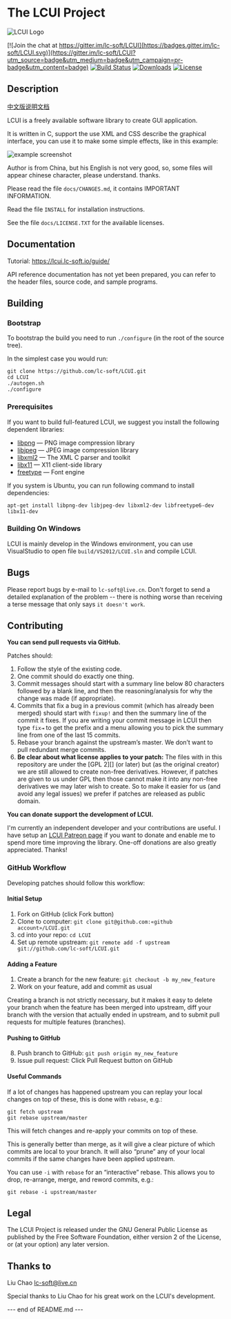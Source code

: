 # The LCUI Project

![LCUI Logo](https://lcui.lc-soft.io/static/images/lcui-logo-lg.png)

[![Join the chat at https://gitter.im/lc-soft/LCUI](https://badges.gitter.im/lc-soft/LCUI.svg)](https://gitter.im/lc-soft/LCUI?utm_source=badge&utm_medium=badge&utm_campaign=pr-badge&utm_content=badge)
[![Build Status](https://travis-ci.org/lc-soft/LCUI.png?branch=master)](https://travis-ci.org/lc-soft/LCUI)
[![Downloads](https://img.shields.io/sourceforge/dt/lc-ui.svg)](https://sourceforge.net/projects/lc-ui)
[![License](https://img.shields.io/badge/license-GPLv2-blue.svg)](http://www.gnu.org/licenses/old-licenses/gpl-2.0.html)

## Description

[中文版说明文档](README.zh-cn.md)

LCUI is a freely available software library to create GUI application.
  
It is written in C, support the use XML and CSS describe the graphical 
interface, you can use it to make some simple effects, like in this example:

![example screenshot](https://lcui.lc-soft.io/static/images/feature-screenshot-02.png)

Author is from China, but his English is not very good, so, some 
files will appear chinese character, please understand. thanks.

Please read the file `docs/CHANGES.md`, it contains IMPORTANT INFORMATION.

Read the file `INSTALL` for installation instructions.

See the  file `docs/LICENSE.TXT`  for the available licenses.

## Documentation 

Tutorial: https://lcui.lc-soft.io/guide/

API reference documentation has not yet been prepared, you can refer to the 
header files, source code, and sample programs.

## Building

### Bootstrap

To bootstrap the build you need to run `./configure` (in the root of the 
source tree). 

In the simplest case you would run:

	git clone https://github.com/lc-soft/LCUI.git
	cd LCUI
	./autogen.sh
	./configure

### Prerequisites

If you want to build full-featured LCUI, we suggest you install the following
 dependent libraries:

 * [libpng](http://www.libpng.org/pub/png/libpng.html) — PNG image compression library
 * [libjpeg](http://www.ijg.org/) — JPEG image compression library
 * [libxml2](http://xmlsoft.org/) — The XML C parser and toolkit
 * [libx11](https://www.x.org/) — X11 client-side library
 * [freetype](https://www.freetype.org/) — Font engine

If you system is Ubuntu, you can run following command to install dependencies:

	apt-get install libpng-dev libjpeg-dev libxml2-dev libfreetype6-dev libx11-dev

### Building On Windows

LCUI is mainly develop in the Windows environment, you can use VisualStudio 
to open file `build/VS2012/LCUI.sln` and compile LCUI.

## Bugs 

Please report bugs  by e-mail to `lc-soft@live.cn`. Don't forget to send a 
detailed explanation of  the problem --  there is nothing worse than receiving
a terse message that only says `it doesn't work`.

## Contributing

**You can send pull requests via GitHub.**

Patches should:

1. Follow the style of the existing code.
2. One commit should do exactly one thing.
3. Commit messages should start with a summary line below 80 characters 
   followed by a blank line, and then the reasoning/analysis for why the
    change was made (if appropriate).
4. Commits that fix a bug in a previous commit (which has already been 
   merged) should start with `fixup!` and then the summary line of the 
   commit it fixes. If you are writing your commit message in LCUI
   then type `fix⇥` to get the prefix and a menu allowing you to pick 
   the summary line from one of the last 15 commits.
5. Rebase your branch against the upstream’s master. We don’t want to 
   pull redundant merge commits.
6. **Be clear about what license applies to your patch:** The files with
   in this repository are under the [GPL 2][] (or later) but (as the 
   original creator) we are still allowed to create non-free derivatives.
   However, if patches are given to us under GPL then those cannot make 
   it into any non-free derivatives we may later wish to create. So to 
   make it easier for us (and avoid any legal issues) we prefer if 
   patches are released as public domain.

**You can donate support the development of LCUI.**

I'm currently an independent developer and your contributions are useful. 
I have setup an [LCUI Patreon page](https://www.patreon.com/lcsoft) if you 
want to donate and enable me to spend more time improving the library. 
One-off donations are also greatly appreciated. Thanks!

### GitHub Workflow

Developing patches should follow this workflow:

#### Initial Setup

1.	Fork on GitHub (click Fork button)
2.	Clone to computer: `git clone git@github.com:«github account»/LCUI.git`
3.	cd into your repo: `cd LCUI`
4.	Set up remote upstream: `git remote add -f upstream git://github.com/lc-soft/LCUI.git`

#### Adding a Feature

1.	Create a branch for the new feature: `git checkout -b my_new_feature`
2.	Work on your feature, add and commit as usual

Creating a branch is not strictly necessary, but it makes it easy to 
delete your branch when the feature has been merged into upstream, diff
 your branch with the version that actually ended in upstream, and to 
 submit pull requests for multiple features (branches).

#### Pushing to GitHub

8.	Push branch to GitHub: `git push origin my_new_feature`
9.	Issue pull request: Click Pull Request button on GitHub

#### Useful Commands

If a lot of changes has happened upstream you can replay your local changes
 on top of these, this is done with `rebase`, e.g.:

	git fetch upstream
	git rebase upstream/master

This will fetch changes and re-apply your commits on top of these.

This is generally better than merge, as it will give a clear picture of which 
commits are local to your branch. It will also “prune” any of your local 
commits if the same changes have been applied upstream.

You can use `-i` with `rebase` for an “interactive” rebase. This allows
 you to drop, re-arrange, merge, and reword commits, e.g.:

	git rebase -i upstream/master


## Legal

The LCUI Project is released under the GNU General Public License as published
 by the Free Software Foundation, either version 2 of the License, or (at your 
option) any later version.

## Thanks to 

Liu Chao <lc-soft@live.cn>

Special thanks to Liu Chao for his great work on the LCUI's development.


--- end of README.md ---
